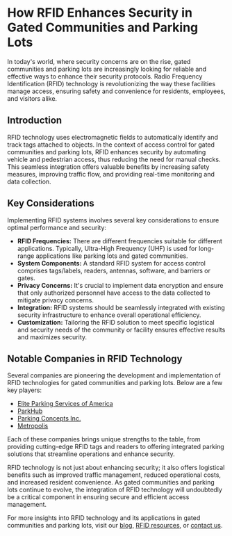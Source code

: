 # How RFID Enhances Security in Gated Communities and Parking Lots

In today's world, where security concerns are on the rise, gated communities and parking lots are increasingly looking for reliable and effective ways to enhance their security protocols. Radio Frequency Identification (RFID) technology is revolutionizing the way these facilities manage access, ensuring safety and convenience for residents, employees, and visitors alike.

## Introduction

RFID technology uses electromagnetic fields to automatically identify and track tags attached to objects. In the context of access control for gated communities and parking lots, RFID enhances security by automating vehicle and pedestrian access, thus reducing the need for manual checks. This seamless integration offers valuable benefits by increasing safety measures, improving traffic flow, and providing real-time monitoring and data collection.

## Key Considerations

Implementing RFID systems involves several key considerations to ensure optimal performance and security:

- **RFID Frequencies:** There are different frequencies suitable for different applications. Typically, Ultra-High Frequency (UHF) is used for long-range applications like parking lots and gated communities.
- **System Components:** A standard RFID system for access control comprises tags/labels, readers, antennas, software, and barriers or gates.
- **Privacy Concerns:** It's crucial to implement data encryption and ensure that only authorized personnel have access to the data collected to mitigate privacy concerns.
- **Integration:** RFID systems should be seamlessly integrated with existing security infrastructure to enhance overall operational efficiency.
- **Customization:** Tailoring the RFID solution to meet specific logistical and security needs of the community or facility ensures effective results and maximizes security.

## Notable Companies in RFID Technology

Several companies are pioneering the development and implementation of RFID technologies for gated communities and parking lots. Below are a few key players:

- [Elite Parking Services of America](/dir/elite_parking_services_of_america)
- [ParkHub](/dir/parkhub)
- [Parking Concepts Inc.](/dir/parking_concepts_inc)
- [Metropolis](/dir/metropolis)

Each of these companies brings unique strengths to the table, from providing cutting-edge RFID tags and readers to offering integrated parking solutions that streamline operations and enhance security.

RFID technology is not just about enhancing security; it also offers logistical benefits such as improved traffic management, reduced operational costs, and increased resident convenience. As gated communities and parking lots continue to evolve, the integration of RFID technology will undoubtedly be a critical component in ensuring secure and efficient access management.

For more insights into RFID technology and its applications in gated communities and parking lots, visit our [blog](/dir/blog), [RFID resources](/dir/rfid_resources), or [contact us](/dir/contact).